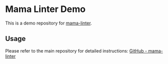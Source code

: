 # Mama Linter Demo

This is a demo repository for [mama-linter](https://github.com/your-username/mama-linter).

## Usage

Please refer to the main repository for detailed instructions:
[GitHub - mama-linter](https://github.com/your-username/mama-linter)

<!-- ダミー変更 -->
